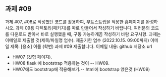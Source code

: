 ## 과제 #09

과제 #07, #08로 작성했던 코드를 활용하여, 부트스트랩을 적용한 홈페이지를 완성하시오.
과제 09용 디렉토리(패키지)를 따로 만들어서 작성하기 바랍니다.
여러분의 코드를 다운로드 받아서 바로 실행했을 때, 구동 가능하게끔 작성하기 바람
요구사항. 과제는 이메일로 제출할 것(제목/파일명 엄수). 제출기한 엄수 (2022.10.15. 09:00까지)
이메일 제목: [응소] 이름 (학번) 과제 #09 제출합니다.
이메일 내용: github 저장소 url


- HW07 (깃헙 페이지).
- HW08 flask 에 bootstrap 적용하는 것이 -- HW09.
- HW07에도 bootstrap에 적용해보기.-- html에 bootstrap 얹은것 (HW09)